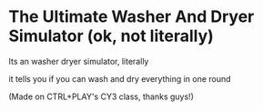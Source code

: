 # The Ultimate Washer And Dryer Simulator (ok, not literally)
Its an washer dryer simulator, literally

it tells you if you can wash and dry everything in one round

(Made on CTRL+PLAY's CY3 class, thanks guys!)

